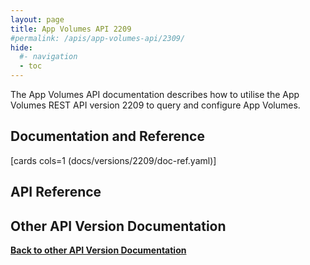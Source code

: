 ```yaml
---
layout: page
title: App Volumes API 2209
#permalink: /apis/app-volumes-api/2309/
hide:
  #- navigation
  - toc
---
```


The App Volumes API documentation describes how to utilise the App Volumes REST API version 2209 to query and configure App Volumes.

## Documentation and Reference

[cards cols=1 (docs/versions/2209/doc-ref.yaml)]

## API Reference

<swagger-ui src="swagger.json"/>

## Other API Version Documentation

**[Back to other API Version Documentation](../../index.md)**
